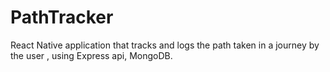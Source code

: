 # PathTracker
React Native application that tracks and logs the path taken in a journey by the user , using Express api, MongoDB.
